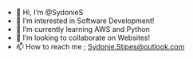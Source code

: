 - 👋 Hi, I’m @SydonieS
- 👀 I’m interested in Software Development!  
- 🌱 I’m currently learning AWS and Python
- 💞️ I’m looking to collaborate on Websites!
- 📫 How to reach me ; Sydonie.Stipes@outlook.com

<!---
SydonieS/SydonieS is a ✨ special ✨ repository because its `README.md` (this file) appears on your GitHub profile.
You can click the Preview link to take a look at your changes.
--->

